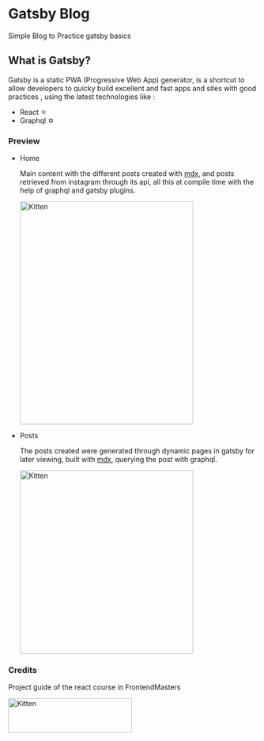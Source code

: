 # Gatsby Blog

Simple Blog to Practice gatsby basics

## What is Gatsby?

Gatsby is a static PWA (Progressive Web App) generator, is a shortcut to allow developers to quicky build excellent and fast apps and sites with good practices , using the latest technologies like :

- React ⚛
- Graphql ✡

### Preview

- Home

  Main content with the different posts created with [mdx](https://mdxjs.com/), and posts retrieved from instagram through its api, all this at compile time with the help of graphql and gatsby plugins.

  <img src="https://res.cloudinary.com/dyft819vu/image/upload/v1610919512/localhost_9000__kl99q2.png" alt="Kitten"
  title="A cute kitten" width="350" height="450" />

- Posts

  The posts created were generated through dynamic pages in gatsby for later viewing, built with [mdx](https://mdxjs.com/), querying the post with graphql.

  <img src="https://res.cloudinary.com/dyft819vu/image/upload/v1610919275/post_wuyq4a.png" alt="Kitten"
  title="A cute kitten" width="350" height="370" />

### Credits

Project guide of the react course in FrontendMasters

<img src="https://education.github.com/assets/pack/logo-frontendmasters-46f9f8aa9546a7e8dc3e0edae3d9dbb1df85261d8a4aa0a7dbe4492137e30006.jpg" alt="Kitten"
	title="A cute kitten" width="250" height="70" />
